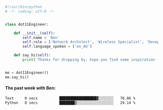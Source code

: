 ```python
#!/usr/bin/python
# -*- coding: utf-8 -*-


class dot11Engineer:

    def __init__(self):
        self.name = 'Ben'
        self.role = ['Network Architect', 'Wireless Specialist', 'Devops Engineer']
        self.language_spoken = ['en_AU']

    def say_hi(self):
        print('Thanks for dropping by, hope you find some inspiration from my work.')


me = dot11Engineer()
me.say_hi()
```

#### The past week with Ben:
<!--START_SECTION:waka-->

```txt
Text     0 secs          █████████████████▓░░░░░░░   70.86 %
Python   0 secs          ███████▒░░░░░░░░░░░░░░░░░   29.14 %
```

<!--END_SECTION:waka-->  



